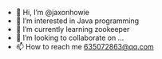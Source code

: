 - 👋 Hi, I’m @jaxonhowie
- 👀 I’m interested in Java programming
- 🌱 I’m currently learning zookeeper
- 💞️ I’m looking to collaborate on ...
- 📫 How to reach me 635072863@qq.com

<!---
jaxonhowie/jaxonhowie is a ✨ special ✨ repository because its `README.md` (this file) appears on your GitHub profile.
You can click the Preview link to take a look at your changes.
--->
